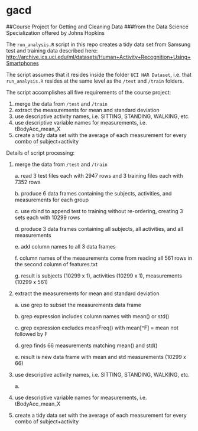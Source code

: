 gacd
====

##Course Project for Getting and Cleaning Data
###from the Data Science Specialization offered by Johns Hopkins

The `run_analysis.R` script in this repo creates a tidy data set from Samsung test and training data described here:
http://archive.ics.uci.edu/ml/datasets/Human+Activity+Recognition+Using+Smartphones

The script assumes that it resides inside the folder `UCI HAR Dataset`, i.e. that `run_analysis.R` resides at the same level as the `/test` and `/train` folders.

The script accomplishes all five requirements of the course project:

1. merge the data from `/test` and `/train`
2. extract the measurements for mean and standard deviation
3. use descriptive activity names, i.e. SITTING, STANDING, WALKING, etc.
4. use descriptive variable names for measurements, i.e. tBodyAcc_mean_X
5. create a tidy data set with the average of each measurement for every combo of subject+activity

<!-- -->

Details of script processing:

1. merge the data from `/test` and `/train`

    a. read 3 test files each with 2947 rows and 3 training files each with 7352 rows
    
    b. produce 6 data frames containing the subjects, activities, and measurements for each group
    
    c. use rbind to append test to training without re-ordering, creating 3 sets each with 10299 rows
    
    d. produce 3 data frames containing all subjects, all activities, and all measurements
    
    e. add column names to all 3 data frames
    
    f. column names of the measurements come from reading all 561 rows in the second column of features.txt
    
    g. result is subjects (10299 x 1), activities (10299 x 1), measurements (10299 x 561)

2. extract the measurements for mean and standard deviation

    a. use grep to subset the measurements data frame
    
    b. grep expression includes column names with mean() or std()
    
    c. grep expression excludes meanFreq() with mean[^F] = mean not followed by F
    
    d. grep finds 66 measurements matching mean() and std()
    
    e. result is new data frame with mean and std measurements (10299 x 66)

3. use descriptive activity names, i.e. SITTING, STANDING, WALKING, etc.

    a. 

4. use descriptive variable names for measurements, i.e. tBodyAcc_mean_X


5. create a tidy data set with the average of each measurement for every combo of subject+activity


